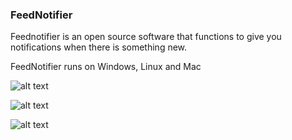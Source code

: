 ### FeedNotifier
 

Feednotifier is an open source software that functions to give you notifications when there is something new.

FeedNotifier runs on Windows, Linux and Mac

![alt text](https://github.com/nnttoo/feednotifier/blob/media/MyImage/preview.png?raw=true "Preview window")


![alt text](https://github.com/nnttoo/feednotifier/blob/media/MyImage/setting.png?raw=true "Setting window")


![alt text](https://github.com/nnttoo/feednotifier/blob/media/MyImage/ssimage.png?raw=true "Home window")


